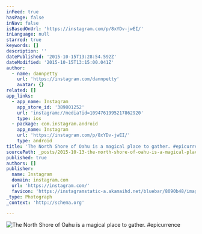 ```yaml
---
inFeed: true
hasPage: false
inNav: false
isBasedOnUrl: 'https://instagram.com/p/8xYDv-jwEI/'
inLanguage: null
starred: true
keywords: []
description: ''
datePublished: '2015-10-15T13:28:54.592Z'
dateModified: '2015-10-15T13:15:00.041Z'
author:
  - name: dannpetty
    url: 'https://instagram.com/dannpetty'
    avatar: {}
related: []
app_links:
  - app_name: Instagram
    app_store_id: '389801252'
    url: 'instagram://media?id=1094761995217862920'
    type: ios
  - package: com.instagram.android
    app_name: Instagram
    url: 'https://instagram.com/p/8xYDv-jwEI/'
    type: android
title: 'The North Shore of Oahu is a magical place to gather. #epicurrence'
sourcePath: _posts/2015-10-13-the-north-shore-of-oahu-is-a-magical-place-to-gather-epicu.md
published: true
authors: []
publisher:
  name: Instagram
  domain: instagram.com
  url: 'https://instagram.com/'
  favicon: 'https://instagramstatic-a.akamaihd.net/bluebar/8090b48/images/ico/favicon.ico'
_type: Photograph
_context: 'http://schema.org'

---
```

![The North Shore of Oahu is a magical place to gather. #epicurrence](https://scontent.cdninstagram.com/hphotos-xaf1/t51.2885-15/sh0.08/e35/p640x640/12141958_1631370917117247_1082294332_n.jpg)